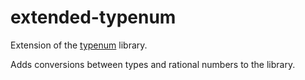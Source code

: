 # extended-typenum
Extension of the [typenum](https://docs.rs/typenum/latest/typenum/index.html) library. 

Adds conversions between types and rational numbers to the library.
